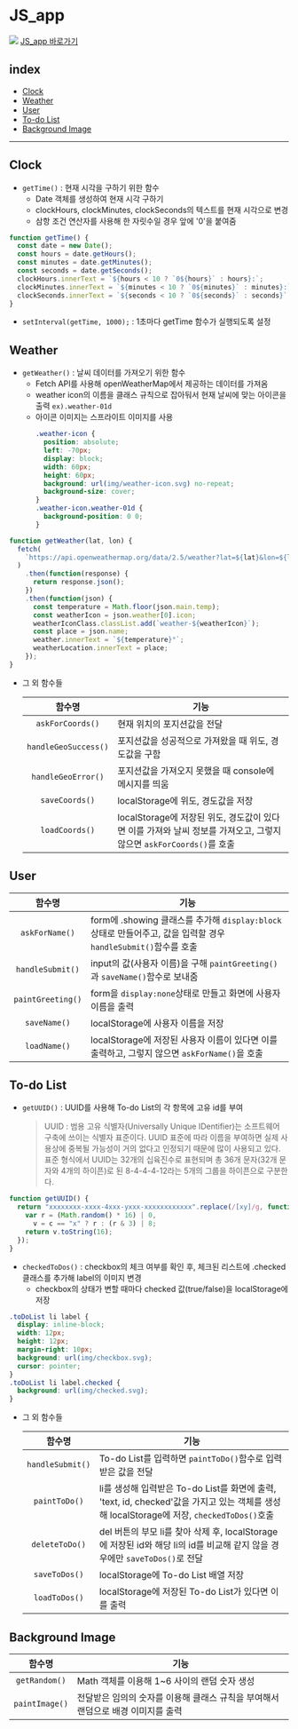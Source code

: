 # JS_app
![](https://user-images.githubusercontent.com/60219368/73137741-e3dad000-409e-11ea-9485-0a40203a60af.gif)
[JS_app 바로가기](https://dandekim.github.io/JS_app/)

## index

- [Clock](#clock)
- [Weather](#weather)
- [User](#user)
- [To-do List](#to-do-list)
- [Background Image](#background-image)

---

## Clock

- `getTime()` : 현재 시각을 구하기 위한 함수
  - Date 객체를 생성하여 현재 시각 구하기
  - clockHours, clockMinutes, clockSeconds의 텍스트를 현재 시각으로 변경
  - 삼항 조건 연산자를 사용해 한 자릿수일 경우 앞에 '0'을 붙여줌

```javascript
function getTime() {
  const date = new Date();
  const hours = date.getHours();
  const minutes = date.getMinutes();
  const seconds = date.getSeconds();
  clockHours.innerText = `${hours < 10 ? `0${hours}` : hours}:`;
  clockMinutes.innerText = `${minutes < 10 ? `0${minutes}` : minutes}:`;
  clockSeconds.innerText = `${seconds < 10 ? `0${seconds}` : seconds}`;
}
```

- `setInterval(getTime, 1000);` : 1초마다 getTime 함수가 실행되도록 설정

## Weather

- `getWeather()` : 날씨 데이터를 가져오기 위한 함수
  - Fetch API를 사용해 openWeatherMap에서 제공하는 데이터를 가져옴
  - weather icon의 이름을 클래스 규칙으로 잡아둬서 현재 날씨에 맞는 아이콘을 출력 `ex).weather-01d`
  - 아이콘 이미지는 스프라이트 이미지를 사용
    ```css
    .weather-icon {
      position: absolute;
      left: -70px;
      display: block;
      width: 60px;
      height: 60px;
      background: url(img/weather-icon.svg) no-repeat;
      background-size: cover;
    }
    .weather-icon.weather-01d {
      background-position: 0 0;
    }
    ```

```javascript
function getWeather(lat, lon) {
  fetch(
    `https://api.openweathermap.org/data/2.5/weather?lat=${lat}&lon=${lon}&appid=${API_KEY}&units=metric`
  )
    .then(function(response) {
      return response.json();
    })
    .then(function(json) {
      const temperature = Math.floor(json.main.temp);
      const weatherIcon = json.weather[0].icon;
      weatherIconClass.classList.add(`weather-${weatherIcon}`);
      const place = json.name;
      weather.innerText = `${temperature}°`;
      weatherLocation.innerText = place;
    });
}
```

- 그 외 함수들

  |        함수명        | 기능                                                                                                                |
  | :------------------: | ------------------------------------------------------------------------------------------------------------------- |
  |   `askForCoords()`   | 현재 위치의 포지션값을 전달                                                                                         |
  | `handleGeoSuccess()` | 포지션값을 성공적으로 가져왔을 때 위도, 경도값을 구함                                                               |
  |  `handleGeoError()`  | 포지션값을 가져오지 못했을 때 console에 메시지를 띄움                                                               |
  |    `saveCoords()`    | localStorage에 위도, 경도값을 저장                                                                                  |
  |    `loadCoords()`    | localStorage에 저장된 위도, 경도값이 있다면 이를 가져와 날씨 정보를 가져오고, 그렇지 않으면 `askForCoords()`를 호출 |

## User

|      함수명       | 기능                                                                                                            |
| :---------------: | --------------------------------------------------------------------------------------------------------------- |
|  `askForName()`   | form에 .showing 클래스를 추가해 `display:block` 상태로 만들어주고, 값을 입력할 경우 `handleSubmit()`함수를 호출 |
| `handleSubmit()`  | input의 값(사용자 이름)을 구해 `paintGreeting()`과 `saveName()`함수로 보내줌                                    |
| `paintGreeting()` | form을 `display:none`상태로 만들고 화면에 사용자 이름을 출력                                                    |
|   `saveName()`    | localStorage에 사용자 이름을 저장                                                                               |
|   `loadName()`    | localStorage에 저장된 사용자 이름이 있다면 이를 출력하고, 그렇지 않으면 `askForName()`을 호출                   |

## To-do List

- `getUUID()` : UUID를 사용해 To-do List의 각 항목에 고유 id를 부여
  > UUID : 범용 고유 식별자(Universally Unique IDentifier)는 소프트웨어 구축에 쓰이는 식별자 표준이다. UUID 표준에 따라 이름을 부여하면 실제 사용상에 중복될 가능성이 거의 없다고 인정되기 때문에 많이 사용되고 있다. 표준 형식에서 UUID는 32개의 십육진수로 표현되며 총 36개 문자(32개 문자와 4개의 하이픈)로 된 8-4-4-4-12라는 5개의 그룹을 하이픈으로 구분한다.

```javascript
function getUUID() {
  return "xxxxxxxx-xxxx-4xxx-yxxx-xxxxxxxxxxxx".replace(/[xy]/g, function(c) {
    var r = (Math.random() * 16) | 0,
      v = c == "x" ? r : (r & 3) | 8;
    return v.toString(16);
  });
}
```

- `checkedToDos()` : checkbox의 체크 여부를 확인 후, 체크된 리스트에 .checked 클래스를 추가해 label의 이미지 변경
  - checkbox의 상태가 변할 때마다 checked 값(true/false)을 localStorage에 저장

```css
.toDoList li label {
  display: inline-block;
  width: 12px;
  height: 12px;
  margin-right: 10px;
  background: url(img/checkbox.svg);
  cursor: pointer;
}
.toDoList li label.checked {
  background: url(img/checked.svg);
}
```

- 그 외 함수들

  |      함수명      | 기능                                                                                                                                       |
  | :--------------: | ------------------------------------------------------------------------------------------------------------------------------------------ |
  | `handleSubmit()` | To-do List를 입력하면 `paintToDo()`함수로 입력받은 값을 전달                                                                               |
  |  `paintToDo()`   | li를 생성해 입력받은 To-do List를 화면에 출력, 'text, id, checked'값을 가지고 있는 객체를 생성해 localStorage에 저장, `checkedToDos()`호출 |
  |  `deleteToDo()`  | del 버튼의 부모 li를 찾아 삭제 후, localStorage에 저장된 id와 해당 li의 id를 비교해 같지 않을 경우에만 `saveToDos()`로 전달                |
  |  `saveToDos()`   | localStorage에 To-do List 배열 저장                                                                                                        |
  |  `loadToDos()`   | localStorage에 저장된 To-do List가 있다면 이를 출력                                                                                        |

## Background Image

|     함수명     | 기능                                                                             |
| :------------: | -------------------------------------------------------------------------------- |
| `getRandom()`  | Math 객체를 이용해 1~6 사이의 랜덤 숫자 생성                                     |
| `paintImage()` | 전달받은 임의의 숫자를 이용해 클래스 규칙을 부여해서 랜덤으로 배경 이미지를 출력 |
